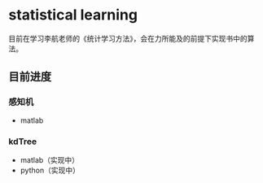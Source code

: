 # statistical learning 
目前在学习李航老师的《统计学习方法》，会在力所能及的前提下实现书中的算法。
## 目前进度
### 感知机
+ matlab 
### kdTree
+ matlab（实现中）
+ python（实现中）
